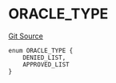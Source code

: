 # ORACLE_TYPE
[Git Source](https://github.com/thrackle-io/aquifi-rules-v1/blob/5c9d84d4763cc8482f9b9d326982059877bc2610/src/protocol/economic/ruleProcessor/RuleCodeData.sol)


```solidity
enum ORACLE_TYPE {
    DENIED_LIST,
    APPROVED_LIST
}
```

